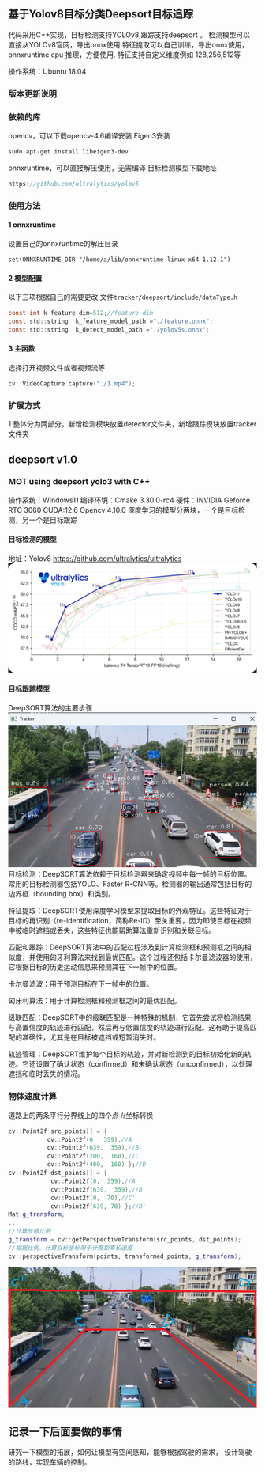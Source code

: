 
## 基于Yolov8目标分类Deepsort目标追踪

代码采用C++实现，目标检测支持YOLOv8,跟踪支持deepsort 。
检测模型可以直接从YOLOv8官网，导出onnx使用
特征提取可以自己训练，导出onnx使用，onnxruntime cpu 推理，方便使用.
特征支持自定义维度例如 128,256,512等


操作系统：Ubuntu 18.04
### 版本更新说明




### 依赖的库
opencv，可以下载opencv-4.6编译安装
Eigen3安装

```c
sudo apt-get install libeigen3-dev
```

onnxruntime，可以直接解压使用，无需编译
目标检测模型下载地址

```c
https://github.com/ultralytics/yolov5
```



### 使用方法
#### 1 onnxruntime
设置自己的onnxruntime的解压目录

```
set(ONNXRUNTIME_DIR "/home/a/lib/onnxruntime-linux-x64-1.12.1")
```


#### 2 模型配置
以下三项根据自己的需要更改
文件`tracker/deepsort/include/dataType.h`
```c
const int k_feature_dim=512;//feature dim
const std::string  k_feature_model_path ="./feature.onnx";
const std::string  k_detect_model_path ="./yolov5s.onnx";
```

#### 3 主函数
选择打开视频文件或者视频流等

```c
cv::VideoCapture capture("./1.mp4");
```

### 扩展方式
1 整体分为两部分，新增检测模块放置detector文件夹，新增跟踪模块放置tracker文件夹

## deepsort v1.0
### MOT using deepsort yolo3 with C++
操作系统：Windows11
编译环境：Cmake  3.30.0-rc4
硬件：INVIDIA Geforce RTC 3060
CUDA:12.6
Opencv:4.10.0
深度学习的模型分两块，一个是目标检测，另一个是目标跟踪
#### 目标检测的模型
地址：Yolov8 https://github.com/ultralytics/ultralytics
![File](images/file.png)
#### 目标跟踪模型
DeepSORT算法的主要步骤
![Track](images/track.png)
目标检测：DeepSORT算法依赖于目标检测器来确定视频中每一帧的目标位置。常用的目标检测器包括YOLO、Faster R-CNN等。检测器的输出通常包括目标的边界框（bounding box）和类别。

特征提取：DeepSORT使用深度学习模型来提取目标的外观特征。这些特征对于目标的再识别（re-identification，简称Re-ID）至关重要，因为即使目标在视频中被临时遮挡或丢失，这些特征也能帮助算法重新识别和关联目标。

匹配和跟踪：DeepSORT算法中的匹配过程涉及到计算检测框和预测框之间的相似度，并使用匈牙利算法来找到最优匹配。这个过程还包括卡尔曼滤波器的使用，它根据目标的历史运动信息来预测其在下一帧中的位置。

卡尔曼滤波：用于预测目标在下一帧中的位置。

匈牙利算法：用于计算检测框和预测框之间的最优匹配。

级联匹配：DeepSORT中的级联匹配是一种特殊的机制，它首先尝试将检测结果与高置信度的轨迹进行匹配，然后再与低置信度的轨迹进行匹配。这有助于提高匹配的准确性，尤其是在目标被遮挡或短暂消失时。

轨迹管理：DeepSORT维护每个目标的轨迹，并对新检测到的目标初始化新的轨迹。它还设置了确认状态（confirmed）和未确认状态（unconfirmed），以处理遮挡和临时丢失的情况。

### 物体速度计算
道路上的两条平行分界线上的四个点
//坐标转换
```C++
cv::Point2f src_points[] = {
           cv::Point2f(0,  359),//A
           cv::Point2f(639,  359),//B
           cv::Point2f(200,  160),//C
           cv::Point2f(400,  160) };//D
cv::Point2f dst_points[] = {
            cv::Point2f(0,  359),//A
            cv::Point2f(639,  359),//B
            cv::Point2f(0,  70),//C'
            cv::Point2f(639, 70) };//D'
Mat g_transform;
...
//计算放缩比例
g_transform = cv::getPerspectiveTransform(src_points, dst_points);
//根据比例，计算目标坐标用于计算距离和速度
cv::perspectiveTransform(points, transformed_points, g_transform);
```
![标定2](images/标定2.png)


## 记录一下后面要做的事情
研究一下模型的拓展，如何让模型有空间感知，能够根据驾驶的需求，
设计驾驶的路线，实现车辆的控制。


